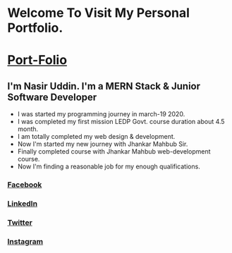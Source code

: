 # Welcome To Visit My Personal Portfolio.

# [Port-Folio](https://nasir-one-page-resume.web.app/)

## I'm Nasir Uddin. I'm a MERN Stack & Junior Software Developer

- I was started my programming journey in march-19 2020.
- I was completed my first mission LEDP Govt. course duration about 4.5 month.
- I am totally completed my web design & development.
- Now I'm started my new journey with Jhankar Mahbub Sir.
- Finally completed course with Jhankar Mahbub web-development course.
- Now I'm finding a reasonable job for my enough qualifications.

### [Facebook](https://www.facebook.com/nafim96)

### [LinkedIn](https://www.linkedin.com/in/nasir-96)

### [Twitter](https://twitter.com/nafim_nasir)

### [Instagram](https://www.instagram.com/nafim_nasir)
